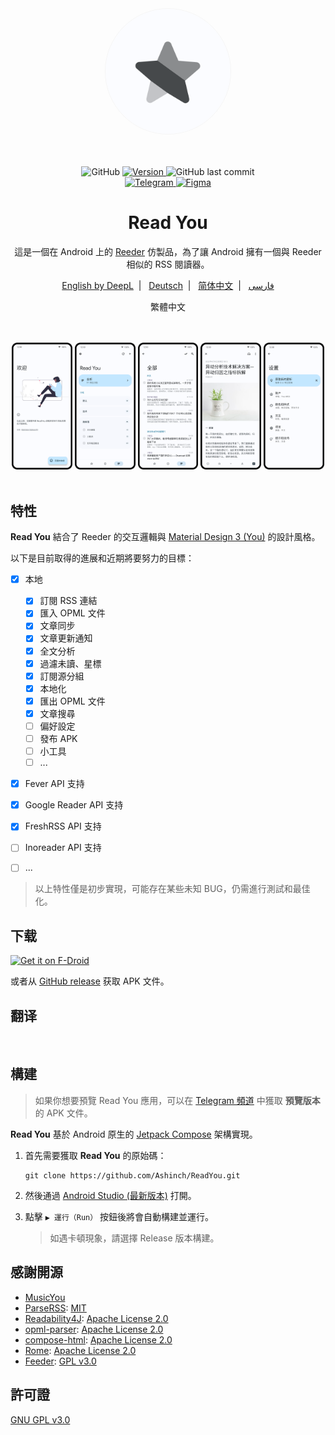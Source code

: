<div align="center">
    <img width="200" height="200" style="display: block; border: 1px solid #f5f5f5; border-radius: 9999px;" src="./fastlane/metadata/android/en-US/images/icon.png">
</div>

<br>
<br>
<br>

<div align="center">
    <img alt="GitHub" src="https://img.shields.io/github/license/Ashinch/ReadYou?color=c3e7ff&style=flat-square">
    <a target="_blank" href="https://github.com/Ashinch/ReadYou/releases">
        <img alt="Version" src="https://img.shields.io/github/v/release/Ashinch/ReadYou?color=c3e7ff&label=version&style=flat-square">
    </a>
    <img alt="GitHub last commit" src="https://img.shields.io/github/last-commit/Ashinch/ReadYou?color=c3e7ff&style=flat-square">
    <br>
    <a target="_blank" href="https://t.me/ReadYouApp">
        <img alt="Telegram" src="https://img.shields.io/badge/Telegram-ReadYouApp-c3e7ff?logo=telegram&style=flat-square">
    </a>
    <a target="_blank" href="https://www.figma.com/file/ViBW8GbUgkTMmK6a80h8X1/Read-You?node-id=7028%3A23673">
        <img alt="Figma" src="https://img.shields.io/badge/Figma-ReadYou-c3e7ff?logo=figma&style=flat-square">
    </a>
</div>

<div align="center">
    <h1>Read You</h1>
    <p>這是一個在 Android 上的  <a href="https://reederapp.com/">Reeder</a> 仿製品，為了讓 Android 擁有一個與 Reeder 相似的 RSS 閱讀器。</p>
    <p><a target="_blank" href="https://github.com/Ashinch/ReadYou/blob/main/README.md">English by DeepL</a>&nbsp;&nbsp;|&nbsp;&nbsp;
    <a target="_blank" href="https://github.com/Ashinch/ReadYou/blob/main/README-de.md">Deutsch</a>&nbsp;&nbsp;|&nbsp;&nbsp;
    <a target="_blank" href="https://github.com/Ashinch/ReadYou/blob/main/README-zh-CN.md">简体中文</a>&nbsp;&nbsp;|&nbsp;&nbsp;
    <a target="_blank" href="https://github.com/Ashinch/ReadYou/blob/main/README-fa.md">فارسی</a></p>
    繁體中文</p>
    <br/>
    <br/>
    <img src="./fastlane/metadata/android/zh-rTW/images/startup.png" width="19.2%" alt="startup" />
    <img src="./fastlane/metadata/android/zh-rTW/images/feeds.png" width="19.2%" alt="startup" />
    <img src="./fastlane/metadata/android/zh-rTW/images/flow.png" width="19.2%" alt="startup" />
    <img src="./fastlane/metadata/android/zh-rTW/images/read.png" width="19.2%" alt="startup" />
    <img src="./fastlane/metadata/android/zh-rTW/images/settings.png" width="19.2%" alt="startup" />
    <br/>
    <br/>
</div>

## 特性

**Read You** 結合了 Reeder 的交互邏輯與 [Material Design 3 (You)](https://m3.material.io/) 的設計風格。

以下是目前取得的進展和近期將要努力的目標：

-   [x] 本地

    -   [x] 訂閱 RSS 連結
    -   [x] 匯入 OPML 文件
    -   [x] 文章同步
    -   [x] 文章更新通知
    -   [x] 全文分析
    -   [x] 過濾未讀、星標
    -   [x] 訂閱源分組
    -   [x] 本地化
    -   [x] 匯出 OPML 文件
    -   [x] 文章搜尋
    -   [ ] 偏好設定
    -   [ ] 發布 APK
    -   [ ] 小工具
    -   [ ] ...

-   [X] Fever API 支持
-   [X] Google Reader API 支持
-   [X] FreshRSS API 支持
-   [ ] Inoreader API 支持
-   [ ] ...

> 以上特性僅是初步實現，可能存在某些未知 BUG，仍需進行測試和最佳化。

## 下载

[<img src="https://fdroid.gitlab.io/artwork/badge/get-it-on.png"
     alt="Get it on F-Droid"
     height="80">](https://f-droid.org/packages/me.ash.reader/)

或者从 [GitHub release](https://github.com/Ashinch/ReadYou/releases) 获取 APK 文件。

## 翻译

<a target="_blank" href="https://hosted.weblate.org/engage/readyou/">
<img src="https://hosted.weblate.org/widgets/readyou/-/287x66-white.png" alt="" />
</a>

## 構建

> 如果你想要預覽 Read You 應用，可以在 [Telegram 頻道](https://t.me/ReadYouApp) 中獲取 **預覽版本** 的 APK 文件。

**Read You** 基於 Android 原生的 [Jetpack Compose](https://developer.android.com/jetpack/compose) 架構實現。

1. 首先需要獲取 **Read You** 的原始碼：

    ```shell
    git clone https://github.com/Ashinch/ReadYou.git
    ```

2. 然後通過 [Android Studio (最新版本)](https://developer.android.com/studio) 打開。

3. 點擊 `▶ 運行（Run）` 按鈕後將會自動構建並運行。

    > 如遇卡頓現象，請選擇 Release 版本構建。

## 感謝開源

-   [MusicYou](https://github.com/Kyant0/MusicYou)
-   [ParseRSS](https://github.com/muhrifqii/ParseRSS): [MIT](https://github.com/muhrifqii/ParseRSS/blob/master/LICENSE)
-   [Readability4J](https://github.com/dankito/Readability4J): [Apache License 2.0](https://github.com/dankito/Readability4J/blob/master/LICENSE)
-   [opml-parser](https://github.com/mdewilde/opml-parser): [Apache License 2.0](https://github.com/mdewilde/opml-parser/blob/master/LICENSE)
-   [compose-html](https://github.com/ireward/compose-html): [Apache License 2.0](https://github.com/ireward/compose-html/blob/main/LICENSE.txt)
-   [Rome](https://github.com/rometools/rome): [Apache License 2.0](https://github.com/rometools/rome/blob/master/LICENSE)
-   [Feeder](https://gitlab.com/spacecowboy/Feeder): [GPL v3.0](https://gitlab.com/spacecowboy/Feeder/-/blob/master/LICENSE)

## 許可證

[GNU GPL v3.0](https://github.com/Ashinch/ReadYou/blob/main/LICENSE)
